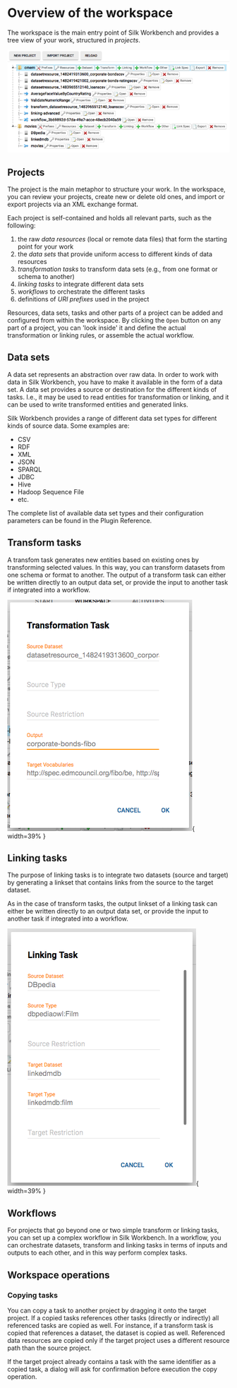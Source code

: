 # Overview of the workspace

The workspace is the main entry point of Silk Workbench and provides a tree view of your work, structured in _projects_.

![Workspace](img/workspace.png)

## Projects

The project is the main metaphor to structure your work. In the workspace, you can review your projects, create new or delete old ones, and import or export projects via an XML exchange format.

Each project is self-contained and holds all relevant parts, such as the following:

1. the raw _data resources_ (local or remote data files) that form the starting point for your work
2. the _data sets_ that provide uniform access to different kinds of data resources
3. _transformation tasks_ to transform data sets (e.g., from one format or schema to another)
4. _linking tasks_ to integrate different data sets
5. _workflows_ to orchestrate the different tasks
6. definitions of _URI prefixes_ used in the project

Resources, data sets, tasks and other parts of a project can be added and configured from within the workspace. By clicking the `Open` button on any part of a project, you can 'look inside' it and define the actual transformation or linking rules, or assemble the actual workflow.

## Data sets

A data set represents an abstraction over raw data.
In order to work with data in Silk Workbench, you have to make it available in the form of a data set.
A data set provides a source or destination for the different kinds of tasks.
I.e., it may be used to read entities for transformation or linking, and it can be used to write transformed entities and generated links.

Silk Workbench provides a range of different data set types for different kinds of source data. Some examples are:

* CSV
* RDF
* XML
* JSON
* SPARQL
* JDBC
* Hive
* Hadoop Sequence File
* etc.

The complete list of available data set types and their configuration parameters can be found in the Plugin Reference.


## Transform tasks

A transfom task generates new entities based on existing ones by transforming selected values.
In this way, you can transform datasets from one schema or format to another.
The output of a transform task can either be written directly to an output data set, or provide the input to another task if integrated into a workflow.

![Transformation task with explicit output](img/workspace_transformation.png){ width=39% }

## Linking tasks

The purpose of linking tasks is to integrate two datasets (source and target) by generating a linkset that contains links from the source to the target dataset.

As in the case of transform tasks, the output linkset of a linking task can either be written directly to an output data set, or provide the input to another task if integrated into a workflow.

![Linking Task](img/workspace_linking.png){ width=39% }

## Workflows

For projects that go beyond one or two simple transform or linking tasks, you can set up a complex workflow in Silk Workbench.
In a workflow, you can orchestrate datasets, transform and linking tasks in terms of inputs and outputs to each other, and in this way perform complex tasks.

## Workspace operations

### Copying tasks

You can copy a task to another project by dragging it onto the target project.
If a copied tasks references other tasks (directly or indirectly) all referenced tasks are copied as well.
For instance, if a transform task is copied that references a dataset, the dataset is copied as well.
Referenced data resources are copied only if the target project uses a different resource path than the source project.

If the target project already contains a task with the same identifier as a copied task, a dialog will ask for confirmation before execution the copy operation.
